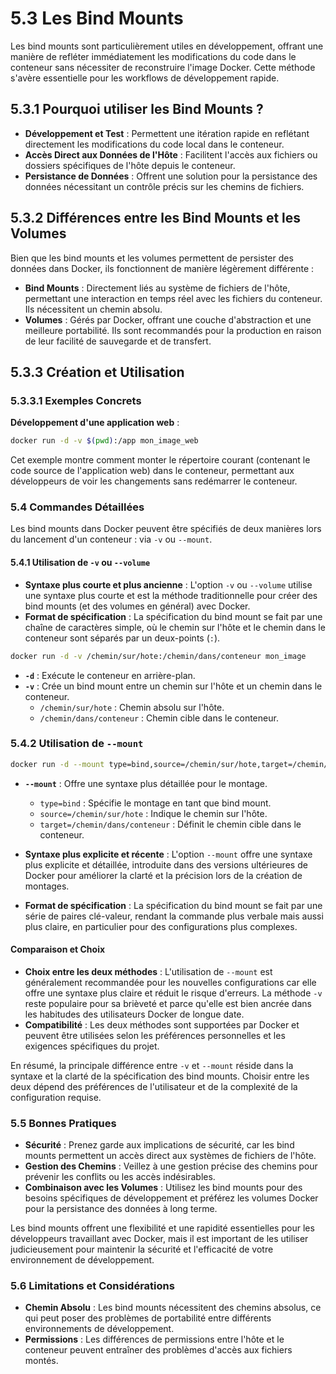 # 5.3 Les Bind Mounts

Les bind mounts sont particulièrement utiles en développement, offrant une manière de refléter immédiatement les modifications du code dans le conteneur sans nécessiter de reconstruire l'image Docker. Cette méthode s'avère essentielle pour les workflows de développement rapide.

## 5.3.1 Pourquoi utiliser les Bind Mounts ?

- **Développement et Test** : Permettent une itération rapide en reflétant directement les modifications du code local dans le conteneur.
- **Accès Direct aux Données de l'Hôte** : Facilitent l'accès aux fichiers ou dossiers spécifiques de l'hôte depuis le conteneur.
- **Persistance de Données** : Offrent une solution pour la persistance des données nécessitant un contrôle précis sur les chemins de fichiers.

## 5.3.2 Différences entre les Bind Mounts et les Volumes

Bien que les bind mounts et les volumes permettent de persister des données dans Docker, ils fonctionnent de manière légèrement différente :

- **Bind Mounts** : Directement liés au système de fichiers de l'hôte, permettant une interaction en temps réel avec les fichiers du conteneur. Ils nécessitent un chemin absolu.
- **Volumes** : Gérés par Docker, offrant une couche d'abstraction et une meilleure portabilité. Ils sont recommandés pour la production en raison de leur facilité de sauvegarde et de transfert.


## 5.3.3 Création et Utilisation

### 5.3.3.1 Exemples Concrets

**Développement d'une application web** :
```bash
docker run -d -v $(pwd):/app mon_image_web
```
Cet exemple montre comment monter le répertoire courant (contenant le code source de l'application web) dans le conteneur, permettant aux développeurs de voir les changements sans redémarrer le conteneur.


### 5.4 Commandes Détaillées

Les bind mounts dans Docker peuvent être spécifiés de deux manières lors du lancement d'un conteneur : via `-v` ou `--mount`.

#### 5.4.1 Utilisation de `-v` ou `--volume`

- **Syntaxe plus courte et plus ancienne** : L'option `-v` ou `--volume` utilise une syntaxe plus courte et est la méthode traditionnelle pour créer des bind mounts (et des volumes en général) avec Docker.
- **Format de spécification** : La spécification du bind mount se fait par une chaîne de caractères simple, où le chemin sur l'hôte et le chemin dans le conteneur sont séparés par un deux-points (`:`).

```bash
docker run -d -v /chemin/sur/hote:/chemin/dans/conteneur mon_image
```
- **`-d`** : Exécute le conteneur en arrière-plan.
- **`-v`** : Crée un bind mount entre un chemin sur l'hôte et un chemin dans le conteneur.
   - `/chemin/sur/hote` : Chemin absolu sur l'hôte.
   - `/chemin/dans/conteneur` : Chemin cible dans le conteneur.


### 5.4.2 Utilisation de `--mount`

```bash
docker run -d --mount type=bind,source=/chemin/sur/hote,target=/chemin/dans/conteneur mon_image
```
- **`--mount`** : Offre une syntaxe plus détaillée pour le montage.
   - `type=bind` : Spécifie le montage en tant que bind mount.
   - `source=/chemin/sur/hote` : Indique le chemin sur l'hôte.
   - `target=/chemin/dans/conteneur` : Définit le chemin cible dans le conteneur.

- **Syntaxe plus explicite et récente** : L'option `--mount` offre une syntaxe plus explicite et détaillée, introduite dans des versions ultérieures de Docker pour améliorer la clarté et la précision lors de la création de montages.
- **Format de spécification** : La spécification du bind mount se fait par une série de paires clé-valeur, rendant la commande plus verbale mais aussi plus claire, en particulier pour des configurations plus complexes.

#### Comparaison et Choix

- **Choix entre les deux méthodes** : L'utilisation de `--mount` est généralement recommandée pour les nouvelles configurations car elle offre une syntaxe plus claire et réduit le risque d'erreurs. La méthode `-v` reste populaire pour sa brièveté et parce qu'elle est bien ancrée dans les habitudes des utilisateurs Docker de longue date.
- **Compatibilité** : Les deux méthodes sont supportées par Docker et peuvent être utilisées selon les préférences personnelles et les exigences spécifiques du projet.

En résumé, la principale différence entre `-v` et `--mount` réside dans la syntaxe et la clarté de la spécification des bind mounts. Choisir entre les deux dépend des préférences de l'utilisateur et de la complexité de la configuration requise.


### 5.5 Bonnes Pratiques

- **Sécurité** : Prenez garde aux implications de sécurité, car les bind mounts permettent un accès direct aux systèmes de fichiers de l'hôte.
- **Gestion des Chemins** : Veillez à une gestion précise des chemins pour prévenir les conflits ou les accès indésirables.
- **Combinaison avec les Volumes** : Utilisez les bind mounts pour des besoins spécifiques de développement et préférez les volumes Docker pour la persistance des données à long terme.

Les bind mounts offrent une flexibilité et une rapidité essentielles pour les développeurs travaillant avec Docker, mais il est important de les utiliser judicieusement pour maintenir la sécurité et l'efficacité de votre environnement de développement.


### 5.6 Limitations et Considérations

- **Chemin Absolu** : Les bind mounts nécessitent des chemins absolus, ce qui peut poser des problèmes de portabilité entre différents environnements de développement.
- **Permissions** : Les différences de permissions entre l'hôte et le conteneur peuvent entraîner des problèmes d'accès aux fichiers montés.

